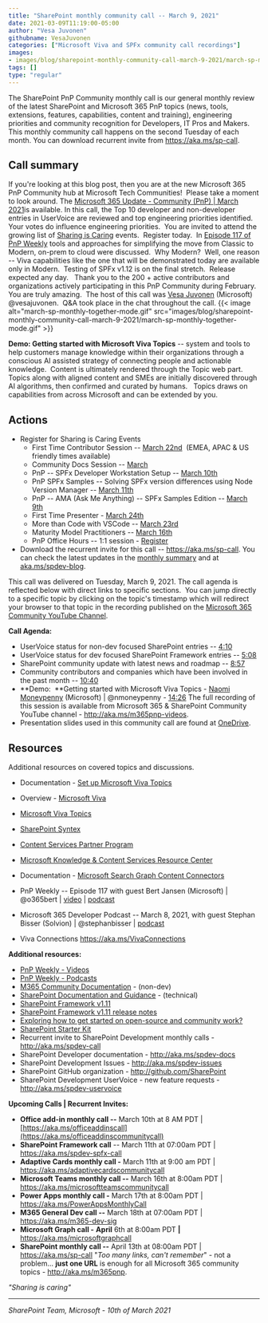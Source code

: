 ```yaml
---
title: "SharePoint monthly community call -- March 9, 2021"
date: 2021-03-09T11:19:00-05:00
author: "Vesa Juvonen"
githubname: VesaJuvonen
categories: ["Microsoft Viva and SPFx community call recordings"]
images:
- images/blog/sharepoint-monthly-community-call-march-9-2021/march-sp-monthly-together-mode.gif
tags: []
type: "regular"
---
```



The SharePoint PnP Community monthly call is our general monthly review
of the latest SharePoint and Microsoft 365 PnP topics (news, tools,
extensions, features, capabilities, content and training), engineering
priorities and community recognition for Developers, IT Pros and
Makers.  This monthly community call happens on the second Tuesday of
each month. You can download recurrent invite
from <https://aka.ms/sp-call>.


## Call summary


If you're looking at this blog post, then you are at the new Microsoft
365 PnP Community hub at Microsoft Tech Communities!  Please take a
moment to look around. The [Microsoft 365 Update - Community (PnP) |
March
2021](https://techcommunity.microsoft.com/t5/microsoft-365-pnp-blog/microsoft-365-community-pnp-march-2021-update/ba-p/2188616)is
available. In this call, the Top 10 developer and non-developer entries
in UserVoice are reviewed and top engineering priorities identified.  
Your votes do influence engineering priorities.  You are invited to
attend the growing list of [Sharing is
Caring](https://pnp.github.io/sharing-is-caring/) events.  Register
today.  In [Episode 117 of PnP
Weekly](https://techcommunity.microsoft.com/t5/microsoft-365-pnp-blog/microsoft-365-pnp-weekly-episode-117/ba-p/2193707)
tools and approaches for simplifying the move from Classic to Modern,
on-prem to cloud were discussed.  Why Modern?  Well, one reason -- Viva
capabilities like the one that will be demonstrated today are available
only in Modern.  Testing of SPFx v1.12 is on the final stretch.  Release
expected any day.  
Thank you to the 200 + active contributors and organizations actively
participating in this PnP Community during February. You are truly
amazing.  The host of this call was [Vesa
Juvonen](https://twitter.com/vesajuvonen) (Microsoft) \@vesajuvonen. 
Q&A took place in the chat throughout the call.
{{< image alt="march-sp-monthly-together-mode.gif" src="images/blog/sharepoint-monthly-community-call-march-9-2021/march-sp-monthly-together-mode.gif" >}}

**Demo: Getting started with Microsoft Viva Topics** -- system and tools
to help customers manage knowledge within their organizations through a
conscious AI assisted strategy of connecting people and actionable
knowledge.  Content is ultimately rendered through the Topic web part. 
Topics along with aligned content and SMEs are initially discovered
through AI algorithms, then confirmed and curated by humans.   Topics
draws on capabilities from across Microsoft and can be extended by
you.  

## Actions



-   Register for Sharing is Caring Events
    -   First Time Contributor Session -- [March
        22nd](https://forms.office.com/Pages/ResponsePage.aspx?id=KtIy2vgLW0SOgZbwvQuRaXDXyCl9DkBHq4A2OG7uLpdUREZVRDVYUUJLT1VNRDM4SjhGMlpUNzBORy4u) 
        (EMEA, APAC & US friendly times available)
    -   Community Docs Session
        -- [March](https://forms.office.com/Pages/ResponsePage.aspx?id=KtIy2vgLW0SOgZbwvQuRaXDXyCl9DkBHq4A2OG7uLpdUOUdFR0U1STdGS0lXUDA2Sk1YSE1WMEtHSy4u)
    -   PnP -- SPFx Developer Workstation Setup -- [March
        10th](https://forms.office.com/Pages/ResponsePage.aspx?id=KtIy2vgLW0SOgZbwvQuRaXDXyCl9DkBHq4A2OG7uLpdUM0xJTFJZN01MWlZQVFc3UjgxRUxQQkhDSS4u)
    -   PnP SPFx Samples -- Solving SPFx version differences using Node
        Version Manager -- [March
        11th](https://forms.office.com/Pages/ResponsePage.aspx?id=KtIy2vgLW0SOgZbwvQuRaXDXyCl9DkBHq4A2OG7uLpdUMDdKSjQxRDhKVzhCVUQ4VDdIQVZRVTZOSi4u)
    -   PnP -- AMA (Ask Me Anything) -- SPFx Samples Edition -- [March
        9th](https://forms.office.com/Pages/ResponsePage.aspx?id=KtIy2vgLW0SOgZbwvQuRaXDXyCl9DkBHq4A2OG7uLpdUOTVIVVUxODREUTdZR1dRRTM5WElFQzNCTi4u)
    -   First Time Presenter - [March
        24th](https://forms.office.com/Pages/ResponsePage.aspx?id=KtIy2vgLW0SOgZbwvQuRaXDXyCl9DkBHq4A2OG7uLpdUNDJOOU5JREc2TUhCVzNGTTJFUldSUUNUSy4u&wdLOR=c0033DF17-137F-493D-9E65-F324D601FD08)
    -   More than Code with VSCode -- [March
        23rd](https://forms.office.com/Pages/ResponsePage.aspx?id=KtIy2vgLW0SOgZbwvQuRaXDXyCl9DkBHq4A2OG7uLpdURFZPM00xREdYMzVIOEJCWUhWRzBVMlRJWS4u)
    -   Maturity Model Practitioners -- [March
        16th](https://forms.office.com/Pages/ResponsePage.aspx?id=KtIy2vgLW0SOgZbwvQuRaXDXyCl9DkBHq4A2OG7uLpdUODY3NVRFQ0E4SFg5WlI1TU83WFJQRklZSy4u)
    -   PnP Office Hours -- 1:1 session -
        [Register](https://outlook.office365.com/owa/calendar/PnPSharingisCaring@warner.digital/bookings/)
-   Download the recurrent invite for this call --
    <https://aka.ms/sp-call>.
You can check the latest updates in the [monthly
summary](https://techcommunity.microsoft.com/t5/microsoft-365-pnp-blog/microsoft-365-community-pnp-march-2021-update/ba-p/2188616)
and at
[aka.ms/spdev-blog](https://developer.microsoft.com/sharepoint/blogs/).

This call was delivered on Tuesday, March 9, 2021. The call agenda is
reflected below with direct links to specific sections.  You can jump
directly to a specific topic by clicking on the topic's timestamp which
will redirect your browser to that topic in the recording published on
the [Microsoft 365 Community YouTube
Channel](https://aka.ms/m365pnp-videos).

**Call Agenda:**

-   UserVoice status for non-dev focused SharePoint entries --
    [4:10](https://youtu.be/xXmpIVdokSs?t=250)
-   UserVoice status for dev focused SharePoint Framework entries --
    [5:08](https://youtu.be/xXmpIVdokSs?t=308)
-   SharePoint community update with latest news and roadmap --
    [8:57](https://youtu.be/xXmpIVdokSs?t=537)
-   Community contributors and companies which have been involved in the
    past month -- [10:40](https://youtu.be/xXmpIVdokSs?t=640)
-   **Demo:  **Getting started with Microsoft Viva Topics - [Naomi
    Moneypenny](http://twitter.com/nmoneypenny) (Microsoft) |
    \@nmoneypenny - [14:26](https://youtu.be/xXmpIVdokSs?t=866)
The full recording of this session is available from Microsoft 365 &
SharePoint Community YouTube channel - <http://aka.ms/m365pnp-videos>.
-   Presentation slides used in this community call are found at
    [OneDrive](https://1drv.ms/p/s!AlposW7ozA_90jQWIX5-19SSp93e?e=UXweGM).


## Resources

Additional resources on covered topics and discussions.

-   Documentation - [Set up Microsoft Viva
    Topics](https://docs.microsoft.com/microsoft-365/knowledge/set-up-topic-experiences)

-   Overview - [Microsoft Viva](https://aka.ms/Viva) 

-   [Microsoft Viva Topics](https://aka.ms/Viva/Topics) 

-   [SharePoint Syntex](https://aka.ms/SharePointSyntex) 

-   [Content Services Partner
    Program](https://aka.ms/ContentServicesProgram) 

-   [Microsoft Knowledge & Content Services Resource
    Center](https://aka.ms/KCS) 

-   Documentation - [Microsoft Search Graph Content
    Connectors](https://docs.microsoft.com/MicrosoftSearch/connectors-overview)
      

-   PnP Weekly -- Episode 117 with guest Bert Jansen (Microsoft) |
    \@o365bert |
    [video](https://techcommunity.microsoft.com/t5/microsoft-365-pnp-blog/microsoft-365-pnp-weekly-episode-117/ba-p/2193707)
    |
    [podcast](https://pnpweekly.podbean.com/e/microsoft-365-pnp-weekly-episode-117-8th-of-march-2021/)

-   Microsoft 365 Developer Podcast -- March 8, 2021, with guest Stephan
    Bisser (Solvion) | \@stephanbisser |
    [podcast](https://www.m365devpodcast.com/e/conversational-ai-with-stephan-bisser/)
     

-   Viva Connections <https://aka.ms/VivaConnections>

**Additional resources:**


-   [PnP Weekly - Videos](https://aka.ms/pnpweekly)
-   [PnP Weekly - Podcasts](http://pnpweekly.podbean.com)
-   [M365 Community Documentation](https://aka.ms/m365-community-docs) -
    (non-dev)
-   [SharePoint Documentation and
    Guidance](https://docs.microsoft.com/sharepoint/) -
    (technical)
-   [SharePoint Framework
    v1.11](https://developer.microsoft.com/sharepoint/blogs/announcing-sharepoint-framework-1-11-extend-more-of-microsoft-teams-and-publish-to-appsource/)
-   [SharePoint Framework v1.11 release
    notes](https://docs.microsoft.com/sharepoint/dev/spfx/release-1.11.0)
-   [Exploring how to get started on open-source and community
    work?](https://aka.ms/sharing-is-caring)
-   [SharePoint Starter
    Kit](https://github.com/SharePoint/sp-starter-kit)
-   Recurrent invite to SharePoint Development monthly calls -
    <http://aka.ms/spdev-call>
-   SharePoint Developer documentation - <http://aka.ms/spdev-docs>
-   SharePoint Development Issues - <http://aka.ms/spdev-issues>
-   SharePoint GitHub organization - <http://github.com/SharePoint>
-   SharePoint Development UserVoice - new feature requests -
    <http://aka.ms/spdev-uservoice>


**Upcoming Calls | Recurrent Invites:**

-   **Office add-in monthly call --** March 10th at 8 AM PDT |
    [https://aka.ms/officeaddinscall](https://aka.ms/officeaddinscommunitycall)
-   **SharePoint Framework call** -- March 11th at 07:00am PDT |
    <https://aka.ms/spdev-spfx-call>
-   **Adaptive Cards monthly call -** March 11th at 9:00 am PDT |
    <https://aka.ms/adaptivecardscommunitycall>
-   **Microsoft Teams monthly call --** March 16th at 8:00am PDT |
    <https://aka.ms/microsoftteamscommunitycall>
-   **Power Apps monthly call -** March 17th at 8:00am PDT |
    <https://aka.ms/PowerAppsMonthlyCall>
-   **M365 General Dev call --** March 18th at 07:00am PDT |
    <https://aka.ms/m365-dev-sig>
-   **Microsoft Graph call -** **April** 6th at 8:00am PDT **|**
    <https://aka.ms/microsoftgraphcall>
-   **SharePoint monthly call --** April 13th at 08:00am PDT |
    <https://aka.ms/sp-call>
\"*Too many links, can't remember*\" - not a problem\... **just one
URL** is enough for all Microsoft 365 community topics -
<http://aka.ms/m365pnp>.

*"Sharing is caring"*

------------------------------------------------------------------------

*SharePoint Team, Microsoft - 10th of March 2021*
